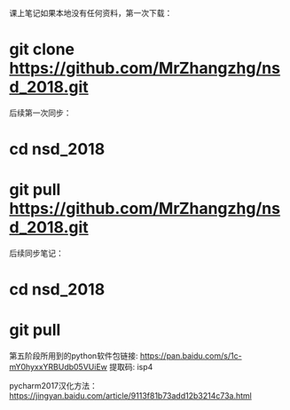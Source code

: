 课上笔记如果本地没有任何资料，第一次下载：
# git clone https://github.com/MrZhangzhg/nsd_2018.git
后续第一次同步：
# cd nsd_2018
# git pull https://github.com/MrZhangzhg/nsd_2018.git
后续同步笔记：
# cd nsd_2018
# git pull

第五阶段所用到的python软件包链接: 
https://pan.baidu.com/s/1c-mY0hyxxYRBUdb05VUiEw 提取码: isp4 

pycharm2017汉化方法：
https://jingyan.baidu.com/article/9113f81b73add12b3214c73a.html
